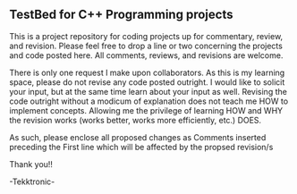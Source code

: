 TestBed for C++ Programming projects
------------------------------------

This is a project repository for coding projects
up for commentary, review, and revision. Please
feel free to drop a line or two concerning the
projects and code posted here. All comments,
reviews, and revisions are welcome.

There is only one request I make upon collaborators.
As this is my learning space, please do not revise
any code posted outright. I would like to solicit
your input, but at the same time learn about your
input as well. Revising the code outright without
a modicum of explanation does not teach me HOW
to implement concepts. Allowing me the privilege
of learning HOW and WHY the revision works (works
better, works more efficiently, etc.) DOES.

As such, please enclose all proposed
changes as Comments inserted preceding the First
line which will be affected by the propsed revision/s

Thank you!!

-Tekktronic-
